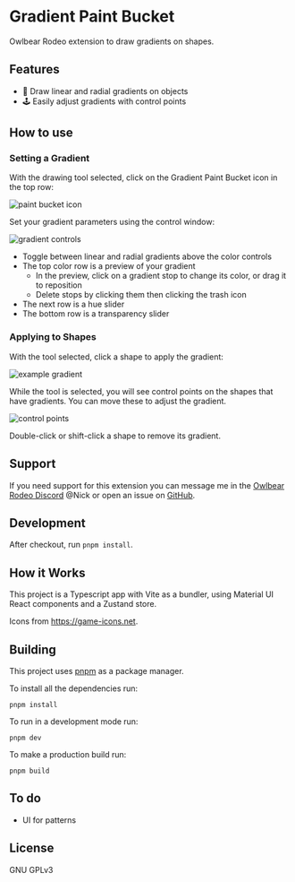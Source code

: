 # Gradient Paint Bucket

Owlbear Rodeo extension to draw gradients on shapes.

## Features

-   🎨 Draw linear and radial gradients on objects
-   🕹️ Easily adjust gradients with control points

## How to use

### Setting a Gradient

With the drawing tool selected, click on the Gradient Paint Bucket icon in the top row:

![paint bucket icon](https://owlbear-gradient.nicholassdesai.workers.dev/paint-bucket-icon.png)

Set your gradient parameters using the control window:

![gradient controls](https://owlbear-gradient.nicholassdesai.workers.dev/gradient-controls.png)

-   Toggle between linear and radial gradients above the color controls
-   The top color row is a preview of your gradient
    -   In the preview, click on a gradient stop to change its color, or drag it to reposition
    -   Delete stops by clicking them then clicking the trash icon
-   The next row is a hue slider
-   The bottom row is a transparency slider

### Applying to Shapes

With the tool selected, click a shape to apply the gradient:

![example gradient](https://owlbear-gradient.nicholassdesai.workers.dev/example-gradient.png)

While the tool is selected, you will see control points on the shapes that have gradients. You can move these to adjust the gradient.

![control points](https://owlbear-gradient.nicholassdesai.workers.dev/control-points.png)

Double-click or shift-click a shape to remove its gradient.

## Support

If you need support for this extension you can message me in the [Owlbear Rodeo Discord](https://discord.com/invite/u5RYMkV98s) @Nick or open an issue on [GitHub](https://github.com/desain/owlbear-gradient/issues).

## Development

After checkout, run `pnpm install`.

## How it Works

This project is a Typescript app with Vite as a bundler, using Material UI React components and a Zustand store.

Icons from https://game-icons.net.

## Building

This project uses [pnpm](https://pnpm.io/) as a package manager.

To install all the dependencies run:

`pnpm install`

To run in a development mode run:

`pnpm dev`

To make a production build run:

`pnpm build`

## To do

-   UI for patterns

## License

GNU GPLv3
